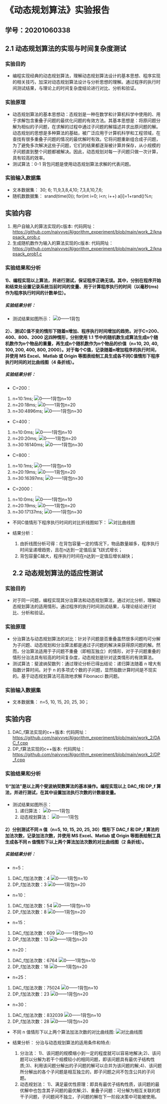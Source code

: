 # 《动态规划算法》实验报告

## 学号：20201060338


## 2.1 动态规划算法的实现与时间复杂度测试

### 实验目的

- 编程实现经典的动态规划算法，理解动态规划算法设计的基本思想、程序实现的相关技巧，加深对动态规划算法设计与分析思想的理解。通过程序的执行时间测试结果，与理论上的时间复杂度结论进行对比、分析和验证。

### 实验原理

- 动态规划算法的基本思想动：态规划是一种在数学和计算机科学中使用的、用于求解包含重叠子问题的最优化问题的有效方法。其基本思想是：将原问题分解为相似的子问题，在求解的过程中通过子问题的解描述并求出原问题的解。动态规划的思想是多种算法的基础，被广泛应用于计算机科学和工程领域，在查找有很多重叠子问题的情况的最优解时有效。它将问题重新组合成子问题，为了避免多次解决这些子问题，它们的结果都逐渐被计算并保存，从小规模的子问题直到整个问题都被解决。因此，动态规划对每一子问题只做一次计算，具有较高的效率。
- 测试算法：0-1 背包问题是使用动态规划算法求解的代表问题。


### 实验输入数据集

- 文本数据集：
  30;
  6;
  11,9,3,8,4,10;
  7,3,8,10,7,6;
- 随机数数据集：
    srand(time(0));
    for(int i=0; i<n; i++)
      a[i]=1+rand()%n;

## 实验内容

1. 用户自输入的算法实现的c版本:
       代码网址：https://github.com/naivvve/Algorithm_experiment/blob/main/work_2/knapsack_prob.c
2. 生成随机数作为输入的算法实现的c版本:
       代码网址：https://github.com/naivvve/Algorithm_experiment/blob/main/work_2/knapsack_prob1.c

### 实验结果和分析
#### 1)、编程实现以上算法，并进行测试，保证程序正确无误。其中，分别在程序开始和结束处设置记录系统当前时间的变量、用于计算程序执行的时间（以毫秒(ms)作为程序执行时间的计数单位）。
##### 实验结果分析：
- 测试结果如图所示：
  ![0——1背包](1.png "0——1背包")

#### 2）、测试C值不变的情形下随着n增加、程序执行时间增加的趋势。对于C=200、400、800、2000 这四种情形，分别使用 1.1 节中的随机数生成算法生成n个随机数作为n个物品的重量，再生成n个随机数作为n个物品的价值（n=10, 20, 40, 100, 200, 400, 800, 2000）。对于每个C值，记录随着n增加程序的执行时间，并使用 MS Excel、Matlab 或 Origin 等图表绘制工具生成各不同C值情形下程序执行时间的对比曲线图（4 条折线）。

##### 实验结果分析：
- C=200：
1. n=10:1ms;
![0——1背包n=10](2.png "0——1背包n=10")
2. n=20:18ms;
![0——1背包n=20](3.png "0——1背包n=20")
3. n=30:4896ms;
![0——1背包n=30](4.png "0——1背包n=30")

- C=400：
1. n=10:0ms;
![0——1背包n=10](5.png "0——1背包n=10")
2. n=20:20ms;
![0——1背包n=20](6.png "0——1背包n=20")
3. n=30:16140ms;
![0——1背包n=30](7.png "0——1背包n=30")

- C=800：
1. n=10:1ms;
![0——1背包n=10](8.png "0——1背包n=10")
2. n=20:19ms;
![0——1背包n=20](9.png "0——1背包n=20")
3. n=30:16397ms;
![0——1背包n=30](10.png "0——1背包n=30")

- C=2000：
1. n=10:0ms;
![0——1背包n=10](11.png "0——1背包n=10")
2. n=20:19ms;
![0——1背包n=20](12.png "0——1背包n=20")
3. n=30:17137ms;
![0——1背包n=30](13.png "0——1背包n=30")

- 不同C值情形下程序执行时间的对比折线图如下：
  ![对比曲线图](14.png "对比曲线图")

- 结果分析：
  1. 由折线图分析可得：在背包容量一定的情况下，物品数量越多，程序执行时间呈递增趋势，且在n达到一定值后呈飞跃式增长；
  2. 背包容量C越大，程序执行时间在n达到一定值后增长越快；


  ## 2.2 动态规划算法的适应性测试

### 实验目的

- 对于同一问题，编程实现其分治算法和动态规划算法，通过对比分析，理解动态规划算法的适用情形。通过程序的执行时间测试结果，与理论结论进行对比、分析和验证。

### 实验原理

- 分治算法与动态规划算法的对比：针对子问题是否重叠虽然很多问题均可分解为子问题、动态规划和分治算法都是通过子问题的解决来获得原问题的解。然而，分治算法适用于子问题不重叠（即相互独立）的情形，对于子问题重叠的情形分治法具有较高的时间复杂度，动态规划是针对这类情形的有效算法。
- 测试算法：斐波纳契数列：通过理论分析已得出结论：递归算法随着 n 增大有指数计算时间。对于 n 的多项式个数的子问题，显然指数计算时间是不现实的。基于动态规划算法可高效地求解 Fibonacci 数问题。

### 实验输入数据集

- 文本数据集：
  n=5, 10, 15, 20, 25, 30；

## 实验内容

1. DAC_f算法实现的c++版本:
       代码网址：https://github.com/naivvve/Algorithm_experiment/blob/main/work_2/DAC_f.cpp
2. DP_f算法实现的c++版本:
       代码网址：https://github.com/naivvve/Algorithm_experiment/blob/main/work_2/DP_f.cpp

### 实验结果和分析
#### 1)“加法”是以上两个斐波纳契数算法的基本操作。编程实现以上 DAC_f和 DP_f 算法，并进行测试，在其中设置加法执行次数的计数器变量。

- 测试结果如图所示：
  1. 递归算法：
  ![0——1背包](2.1.png "0——1背包")
  2. 动态规划算法：
  ![0——1背包](2.2.png "0——1背包")

#### 2）分别测试不同 n 值（n=5, 10, 15, 20, 25, 30）情形下 DAC_f 和 DP_f 算法的加法次数，记录加法次数，并使用 MS Excel、Matlab 或 Origin 等图表绘制工具生成各不同 n 值情形下以上两个算法加法次数的对比曲线图（2 条折线）。

##### 实验结果分析：
- n=5：
1. DAC_f加法次数：4
![0——1背包n=10](2.3.png "0——1背包n=10")
2. DP_f加法次数：3
![0——1背包n=20](2.4.png "0——1背包n=20")

- n=10：
1. DAC_f加法次数：54
![0——1背包n=10](2.5.png "0——1背包n=10")
2. DP_f加法次数：8
![0——1背包n=20](2.6.png "0——1背包n=20")

- n=15：
1. DAC_f加法次数：609
![0——1背包n=10](2.7.png "0——1背包n=10")
2. DP_f加法次数：13
![0——1背包n=20](2.8.png "0——1背包n=20")

- n=20：
1. DAC_f加法次数：6764
![0——1背包n=10](2.9.png "0——1背包n=10")
2. DP_f加法次数：18
![0——1背包n=20](2.10.png "0——1背包n=20")

- n=25：
1. DAC_f加法次数：75024
![0——1背包n=10](2.11.png "0——1背包n=10")
2. DP_f加法次数：23
![0——1背包n=20](2.12.png "0——1背包n=20")

- n=30：
1. DAC_f加法次数：832039
![0——1背包n=10](2.13.png "0——1背包n=10")
2. DP_f加法次数：28
![0——1背包n=20](2.14.png "0——1背包n=20")

- 不同 n 值情形下以上两个算法加法次数的对比曲线图:
  ![对比曲线图](2.15.png "对比曲线图")

- 结果分析：
  分治与动态规划算法的适用条件和特点:
  1. 分治法：
  1)、该问题的规模缩小到一定的程度就可以容易地解决;2)、该问题可以分解为若干个规模较小的相同问题，即该问题具有最优子结构性质;3)、利用该问题分解出的子问题的解可以合并为该问题的解;4)、该问题所分解出的各个子问题是相互独立的，即子问题之间不包含公共的子问题。
  2. 动态规划法：
  1)、满足最优性原理：即具有最优子结构性质，该问题的最优解中也包含其子问题的最优解;2)、重叠子问题：可分解为相互关联的若干子问题，子问题间不独立，子问题的解在下一阶段决策中可能被使用。